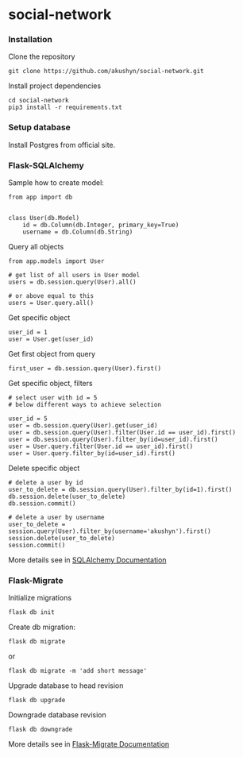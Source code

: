 # social-network

### Installation

Clone the repository
```
git clone https://github.com/akushyn/social-network.git
```

Install project dependencies
```
cd social-network
pip3 install -r requirements.txt
```

### Setup database

Install Postgres from official site.


### Flask-SQLAlchemy

Sample how to create model:

```
from app import db


class User(db.Model)
    id = db.Column(db.Integer, primary_key=True)
    username = db.Column(db.String)   
```

Query all objects
```
from app.models import User

# get list of all users in User model
users = db.session.query(User).all()

# or above equal to this 
users = User.query.all()
```

Get specific object
```
user_id = 1
user = User.get(user_id)
```

Get first object from query
```
first_user = db.session.query(User).first()
```

Get specific object, filters
```
# select user with id = 5
# below different ways to achieve selection

user_id = 5
user = db.session.query(User).get(user_id)   
user = db.session.query(User).filter(User.id == user_id).first()
user = db.session.query(User).filter_by(id=user_id).first()
user = User.query.filter(User.id == user_id).first()
user = User.query.filter_by(id=user_id).first()
```

Delete specific object
```
# delete a user by id
user_to_delete = db.session.query(User).filter_by(id=1).first()
db.session.delete(user_to_delete)
db.session.commit()

# delete a user by username
user_to_delete = session.query(User).filter_by(username='akushyn').first()
session.delete(user_to_delete)
session.commit()
```
More details see in [SQLAlchemy Documentation](https://www.sqlalchemy.org/)

### Flask-Migrate

Initialize migrations
```
flask db init
```

Create db migration: 
```
flask db migrate
``` 
or
```
flask db migrate -m 'add short message'
```

Upgrade database to head revision
```
flask db upgrade
```

Downgrade database revision
```
flask db downgrade
```
More details see in [Flask-Migrate Documentation](https://flask-migrate.readthedocs.io/en/latest/#)